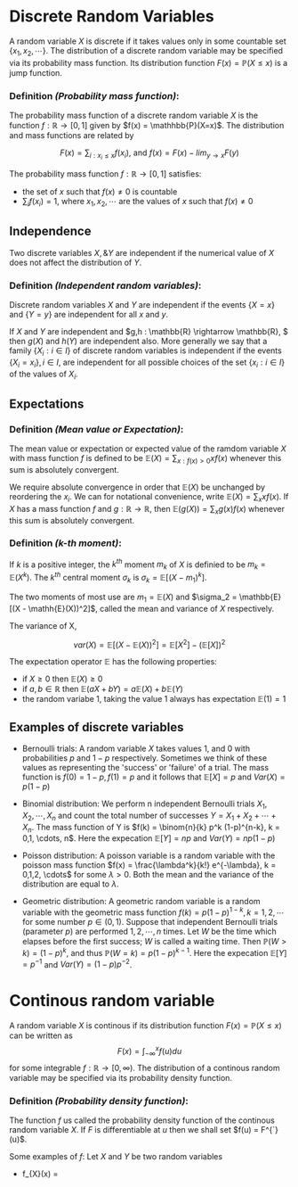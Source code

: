 # Discrete Random Variables

A random variable $X$ is discrete if it takes values only in some countable set $\{x_1, x_2, \cdots\}$. The distribution of a discrete random variable may be specified via its probability mass function. Its distribution function $F(x) = \mathbb{P}(X \leq x)$ is a jump function.

### Definition _(Probability mass function)_:
The probability mass function of a discrete random variable $X$ is the function $f: \mathbb{R} \rightarrow [0,1]$ given by $f(x) = \mathhbb{P}(X=x)$. The distribution and mass functions are related by

$$
\begin{equation}
    F(x) = \sum_{i: x_i \leq x} f(x_i) \text{, and } f(x) = F(x) - lim_{y \rightarrow x}F(y)
\end{equation}
$$

The probability mass function $f: \mathbb{R} \rightarrow [0, 1]$ satisfies:
- the set of $x$ such that $f(x) \neq 0$ is countable
- $\sum_{i} f(x_i) = 1$, where $x_1, x_2, \cdots$ are the values of $x$ such that $f(x) \neq 0$

## Independence

Two discrete variables $X, \& Y$ are independent if the numerical value of $X$ does not affect the distribution of $Y$.

### Definition _(Independent random variables)_:
Discrete random variables $X$ and $Y$ are independent if the events $\{X = x\}$ and $\{Y = y\}$ are independent for all $x$ and $y$.

If $X$ and $Y$ are independent and $g,h : \mathbb{R} \rightarrow \mathbb{R}, $ then $g(X)$ and $h(Y)$ are independent also. More generally we say that a family $\{X_i : i \in I\}$ of discrete random variables is independent if the events $\{X_i = x_i\}, i \in I$, are independent for all possible choices of the set $\{x_i: i\in I\}$ of the values of $X_i$.

## Expectations

### Definition _(Mean value or Expectation)_:
The mean value or expectation or expected value of the ramdom variable $X$ with mass function $f$ is defined to be $\mathbb{E}(X) = \sum_{x: f(x) > 0} x f(x)$ whenever this sum is absolutely convergent. 

We require absolute convergence in order that $\mathbb{E}(X)$ be unchanged by reordering the $x_i$. We can for notational convenience, write $\mathbb{E}(X) = \sum_{x} xf(x)$. If $X$ has a mass function $f$ and $g: \mathbb{R} \rightarrow \mathbb{R}$, then $\mathbb{E}(g(X)) = \sum_{x} g(x)f(x)$ whenever this sum is absolutely convergent.


### Definition _(k-th moment)_:
If $k$ is a positive integer, the $k^{th}$ moment $m_k$ of $X$ is definied to be $m_k = \mathbb{E}(X^k)$. The $k^{th}$ central moment $\sigma_k$ is $\sigma_k = \mathbb{E}[(X-m_1)^k]$.

The two moments of most use are $m_1 = \mathbb{E}(X)$ and $\sigma_2 = \mathbb{E}[(X - \mathh{E}(X))^2]$, called the mean and variance of $X$ respectively.

The variance of X,

$$
\begin{equation}
var(X) = \mathbb{E}[(X - \mathbb{E}(X))^2] = \mathbb{E}[X^2] - (\mathbb{E}[X])^2
\end{equation}
$$

The expectation operator $\mathbb{E}$ has the following properties:
- if $X \geq 0$ then $\mathbb{E}(X) \geq 0$
- if $a, b \in \mathbb{R}$ then $\mathbb{E}(aX + bY) = a \mathbb{E}(X) + b\mathbb{E}(Y)$
- the random variabe 1, taking the value 1 always has expectation $\mathbb{E}(1) = 1$

## Examples of discrete variables

- Bernoulli trials: A random variable $X$ takes values 1, and 0 with probabilities $p$ and $1-p$ respectively. Sometimes we think of these values as representing the 'success' or 'failure' of a trial. The mass function is $f(0) = 1-p, f(1) = p$ and it follows that $\mathbb{E}[X] = p$ and $Var(X) = p(1-p)$

- Binomial distribution: We perform n independent Bernoulli trials $X_1, X_2, \cdots, X_n$ and count the total number of successes $Y = X_1 + X_2 + \cdots + X_n$. The mass function of Y is $f(k) = \binom{n}{k} p^k (1-p)^{n-k}, k = 0,1, \cdots, n$. Here the expecation $\mathbb{E}[Y] = np$ and $Var(Y) = np(1-p)$

- Poisson distribution: A poisson variable is a random variable with the poisson mass function $f(x) = \frac{\lambda^k}{k!} e^{-\lambda}, k = 0,1,2, \cdots$ for some $\lambda > 0$. Both the mean and the variance of the distribution are equal to $\lambda$.

- Geometric distribution: A geometric random variable is a random variable with the geometric mass function $f(k) = p (1-p)^{1-k}, k = 1,2, \cdots$ for some number $p \in (0,1)$. Suppose that independent Bernoulli trials (parameter $p$) are performed $1,2, \cdots, n$ times. Let $W$ be the time which elapses before the first success; $W$ is called a waiting time. Then $\mathbb{P}(W > k) = (1-p)^k$, and thus $\mathbb{P}(W=k) = p(1-p)^{k-1}$. Here the expecation $\mathbb{E}[Y] = p^{-1}$ and $Var(Y) = (1-p)p^{-2}$.


# Continous random variable

A random variable $X$ is continous if its distribution function $F(x) = \mathbb{P}(X \leq x)$ can be written as 
$$
\begin{equation}
F(x) = \int_{- \infty}^{x} f(u)du
\end{equation}
$$
for some integrable $f: \mathbb{R} \rightarrow [0, \infty)$. The distribution of a continous random variable may be specified via its probability density function.

### Definition _(Probability density function)_:
The function $f$ us called the probability density function of the continous random variable $X$. If $F$ is differentiable at $u$ then we shall set $f(u) = F^{`}(u)$.

Some examples of $f$: Let $X$ and $Y$ be two random variables 
- f_{X}(x) = 